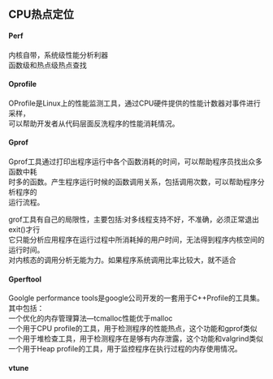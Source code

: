 ## CPU热点定位

#### Perf
内核自带，系统级性能分析利器  
函数级和热点级热点查找  

#### Oprofile
OProfile是Linux上的性能监测工具，通过CPU硬件提供的性能计数器对事件进行采样，  
可以帮助开发者从代码层面反洗程序的性能消耗情况。  


#### Gprof
Gprof工具通过打印出程序运行中各个函数消耗的时间，可以帮助程序员找出众多函数中耗  
时多的函数。产生程序运行时候的函数调用关系，包括调用次数，可以帮助程序分析程序的  
运行流程。  

grof工具有自己的局限性，主要包括:对多线程支持不好，不准确，必须正常退出exit()才行  
它只能分析应用程序在运行过程中所消耗掉的用户时间，无法得到程序内核空间的运行时间。  
对内核态的调用分析无能为力。如果程序系统调用比率比较大，就不适合  

#### Gperftool
Goolgle performance tools是google公司开发的一套用于C++Profile的工具集。其中包括：  
一个优化的内存管理算法—tcmalloc性能优于malloc  
一个用于CPU profile的工具，用于检测程序的性能热点，这个功能和gprof类似  
一个用于堆检查工具，用于检测程序在是够有内存泄露，这个功能和valgrind类似  
一个用于Heap profile的工具，用于监控程序在执行过程的内存使用情况。 

#### vtune
 